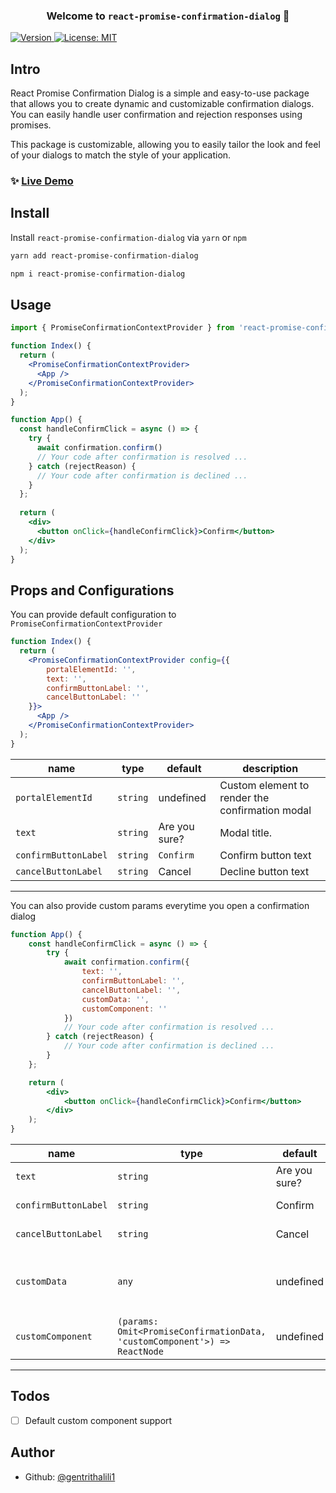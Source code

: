 <h3 align="center">Welcome to <code>react-promise-confirmation-dialog</code> 👋</h3>
<p>
  <a href="https://www.npmjs.com/package/react-promise-confirmation-dialog" target="_blank">
    <img alt="Version" src="https://img.shields.io/npm/v/react-promise-confirmation-dialog">
  </a>
  <a href="#" target="_blank">
    <img alt="License: MIT" src="https://img.shields.io/badge/License-MIT-yellow.svg" />
  </a>
</p>

## Intro

React Promise Confirmation Dialog is a simple and easy-to-use package that allows you to create dynamic and customizable confirmation dialogs. You can easily handle user confirmation and rejection responses using promises.

This package is customizable, allowing you to easily tailor the look and feel of your dialogs to match the style of your application.

### ✨ [Live Demo](https://gentrithalili1.github.io/react-promise-confirmation-dialog/)
##

## Install

Install `react-promise-confirmation-dialog` via `yarn` or `npm`

```sh
yarn add react-promise-confirmation-dialog
```

```sh
npm i react-promise-confirmation-dialog
```

## Usage

```js
import { PromiseConfirmationContextProvider } from 'react-promise-confirmation-dialog'
```

```jsx
function Index() {
  return (
    <PromiseConfirmationContextProvider>
      <App />
    </PromiseConfirmationContextProvider>
  );
}
```

```jsx
function App() {
  const handleConfirmClick = async () => {
    try {
      await confirmation.confirm()
      // Your code after confirmation is resolved ...
    } catch (rejectReason) {
      // Your code after confirmation is declined ...
    }
  };
  
  return (
    <div>
      <button onClick={handleConfirmClick}>Confirm</button>
    </div>
  );
}
```


## Props and Configurations
You can provide default configuration to <code>PromiseConfirmationContextProvider</code>

```jsx
function Index() {
  return (
    <PromiseConfirmationContextProvider config={{
        portalElementId: '',
        text: '',
        confirmButtonLabel: '',
        cancelButtonLabel: ''
    }}>
      <App />
    </PromiseConfirmationContextProvider>
  );
}
```
| name              | type      | default       | description                                     |
|-------------------| --------- |---------------|-------------------------------------------------|
| `portalElementId` | `string`  | undefined     | Custom element to render the confirmation modal |
| `text`            | `string`  | Are you sure? | Modal title.                                    |
| `confirmButtonLabel` | `string` | `Confirm`     | Confirm button text                             |
| `cancelButtonLabel`| `string`  | Cancel        | Decline button text                             |  |

---

You can also provide custom params everytime you open a confirmation dialog 

```jsx
function App() {
    const handleConfirmClick = async () => {
        try {
            await confirmation.confirm({
                text: '',
                confirmButtonLabel: '',
                cancelButtonLabel: '',
                customData: '',
                customComponent: ''
            })
            // Your code after confirmation is resolved ...
        } catch (rejectReason) {
            // Your code after confirmation is declined ...
        }
    };

    return (
        <div>
            <button onClick={handleConfirmClick}>Confirm</button>
        </div>
    );
}
```

| name                 | type   | default     | description                            |
|----------------------|--------|-------------|----------------------------------------|
| `text`               | `string` | Are you sure? | Modal title                            |
| `confirmButtonLabel` | `string` | Confirm     | Confirm button text                    |
| `cancelButtonLabel`  | `string` | Cancel      | Decline button text                    |  |
| `customData`         | `any`  | undefined   | Custom data when using custom components |  |
| `customComponent`    | `(params: Omit<PromiseConfirmationData, 'customComponent'>) => ReactNode`    | undefined   | Custom component                       |  |

---

## Todos

- [ ] Default custom component support


## Author
- Github: [@gentrithalili1](https://github.com/gentrithalili1)
